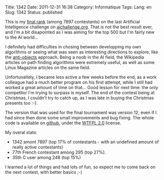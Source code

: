 Title: 1342
Date: 2011-12-31 16:38
Category: Informatique
Tags:
Lang: en
Slug: 1342
Status: published

This is my [final rank](http://aichallenge.org/profile.php?user=3716) (among
7897 contestants) on the last Artificial Intelligence challenge on
[aichallenge.org](http://aichallenge.org). That is not the best result ever,
and I'm a bit disapointed as I was aiming for the top 500 but I'm fairly new to
the AI world...

I definitely had difficulties in chosing between developping my own algorithms
or seeing what was seen as interesting directions to explore, like the
[anti-objects](http://www.cs.colorado.edu/%7Eralex/papers/PDF/OOPSLA06antiobjects.pdf)
approach.  Being a noob in the AI field, the Wikipedia articles on path finding
algorithms were extremely useful, as well as some Linux Magazine articles on
the same field.

Unfortunaltely, I became less active a few weeks before the end, as a work
colleague had a much better program on his first attempt, while I still had
worked a great amount of time on that... Good lesson for next time: the only
competitor I'm trying to surpass is myself. The end of the contest being at
Christmas, I couldn't try to catch up, as I was late in buying the Christmas
presents too :-).

The version that was used for the final tournament was version 12, even if I
had since then done some small improvements and bug fixing. The whole code is
available on [github](https://github.com/liberforce/termite), under the [WTFPL
2.0](http://en.wikipedia.org/wiki/WTFPL) license.

My overal stats:

-   1342 amont 7897 (top 17% of contestants - with an undefined amount of
    really active contestants)
-   77th French contestant among 295 (top 27%).
-   35th C user among 248 (top 15%)

I learned a lot of things and had lots of fun, so expect me to come back on the
next contest, with better basics ;-)
